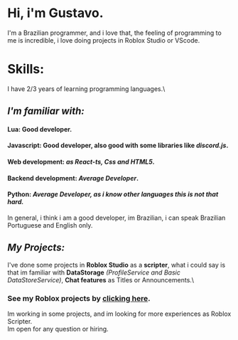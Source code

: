 # Hi, i'm Gustavo.
I'm a Brazilian programmer, and i love that, the feeling of programming to me is incredible, i love doing projects in Roblox Studio or VScode.

# Skills:
I have 2/3 years of learning programming languages.\

## *I'm familiar with:*
#### **Lua:** Good developer.
#### **Javascript:** Good developer, also good with some libraries like *discord.js*.
#### **Web development:** *as React-ts, Css and HTML5*.
#### **Backend development:** *Average Developer*.
#### **Python:** *Average Developer, as i know other languages this is not that hard.*

In general, i think i am a good developer, im Brazilian, i can speak Brazilian Portuguese and English only.
## *My Projects:*
I've done some projects in **Roblox Studio** as a **scripter**, what i could say is that im familiar with **DataStorage** *(ProfileService and Basic DataStoreService)*, **Chat features** as Titles or Announcements.\
### **See my Roblox projects by [clicking here](https://talent.roblox.com/creators/868853621).**
Im working in some projects, and im looking for more experiences as Roblox Scripter.\
Im open for any question or hiring.
